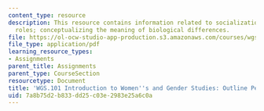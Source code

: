 ```yaml
---
content_type: resource
description: This resource contains information related to socialization and gender
  roles; conceptualizing the meaning of biological differences.
file: https://ol-ocw-studio-app-production.s3.amazonaws.com/courses/wgs-101-introduction-to-womens-and-gender-studies-fall-2014/7a8b75d2b833dd25c03e2983e25a6c0a_MITWGS_101F14_Essay2Peer.pdf
file_type: application/pdf
learning_resource_types:
- Assignments
parent_title: Assignments
parent_type: CourseSection
resourcetype: Document
title: 'WGS.101 Introduction to Women''s and Gender Studies: Outline Peer Review'
uid: 7a8b75d2-b833-dd25-c03e-2983e25a6c0a
---
```

